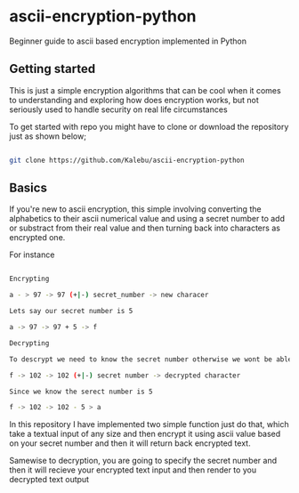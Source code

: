 # ascii-encryption-python
Beginner guide to ascii based encryption implemented in Python 

Getting started 
----------------
This is just a simple encryption algorithms that can be cool when it comes to understanding and exploring how does encryption works, but not seriously used to handle security on real life circumstances 

To get started with repo you might have to clone or download the repository just as shown below;

```bash

git clone https://github.com/Kalebu/ascii-encryption-python

```

Basics
----------------
If you're new to ascii encryption, this simple involving converting the alphabetics to their ascii numerical value and using a secret number to add or substract from their real value and then turning back into characters as encrypted one.

For instance 

```bash

Encrypting 

a - > 97 -> 97 (+|-) secret_number -> new characer

Lets say our secret number is 5

a -> 97 -> 97 + 5 -> f

Decrypting 

To descrypt we need to know the secret number otherwise we wont be able to do it so

f -> 102 -> 102 (+|-) secret number -> decrypted character

Since we know the serect number is 5

f -> 102 -> 102 - 5 > a 

```

In this repository I have implemented two simple function just do that, which take a textual input of any size and then encrypt it using ascii value based on your secret number and then it will return back encrypted text.

Samewise to decryption, you are going to specify the secret number and then it will recieve your encrypted text input and then render to you decrypted text output 

